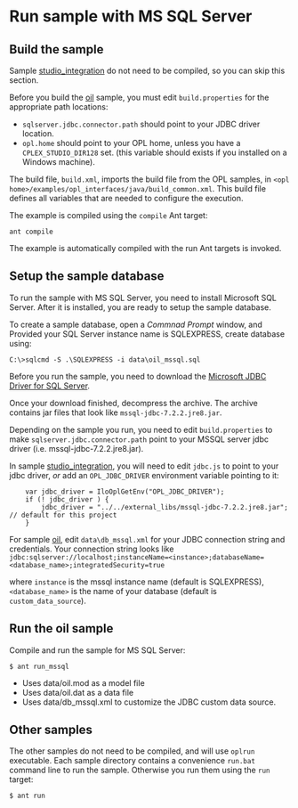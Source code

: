 # Run sample with MS SQL Server

## Build the sample

Sample [studio_integration](examples/studio_integration) do not need to be compiled, so you can skip this
section.

Before you build the [oil](examples/oil) sample, you must edit `build.properties` for the appropriate path locations:

* `sqlserver.jdbc.connector.path` should point to your JDBC driver location.
* `opl.home` should point to your OPL home, unless you have a `CPLEX_STUDIO_DIR128` set. (this variable should exists if you installed on a Windows machine).

The build file, `build.xml`, imports the build file from the OPL samples,
in `<opl home>/examples/opl_interfaces/java/build_common.xml`.
This build file defines all variables that are needed to configure the execution.

The example is compiled using the `compile` Ant target:
```
ant compile
```
The example is automatically compiled with the run Ant targets is invoked.

## Setup the sample database

To run the sample with MS SQL Server, you need to install Microsoft SQL Server.
After it is installed, you are ready to setup the sample database.

To create a sample database, open a <em>Commnad Prompt</em> window, and Provided your
SQL Server instance name is SQLEXPRESS, create database using:

```
C:\>sqlcmd -S .\SQLEXPRESS -i data\oil_mssql.sql
```

Before you run the sample, you need to download the [Microsoft JDBC Driver for SQL Server](https://docs.microsoft.com/fr-fr/sql/connect/jdbc/download-microsoft-jdbc-driver-for-sql-server?view=sql-server-2017).

Once your download finished, decompress the archive. The archive contains jar files that
look like `mssql-jdbc-7.2.2.jre8.jar`. 


Depending on the sample you run, you need to edit `build.properties` to make
`sqlserver.jdbc.connector.path` point to your MSSQL server jdbc driver (i.e. mssql-jdbc-7.2.2.jre8.jar).

In sample [studio_integration](examples/studio_integration), you will need to edit `jdbc.js` to point
to your jdbc driver, *or* add an `OPL_JDBC_DRIVER` environment variable pointing to it:

```
	var jdbc_driver = IloOplGetEnv("OPL_JDBC_DRIVER");
	if (! jdbc_driver ) {
		jdbc_driver = "../../external_libs/mssql-jdbc-7.2.2.jre8.jar";  // default for this project
	}
```

For sample [oil](examples/oil), edit `data\db_mssql.xml` for your JDBC connection string and credentials.
Your connection string looks like `	jdbc:sqlserver://localhost;instanceName=<instance>;databaseName=<database_name>;integratedSecurity=true`

where `instance` is the mssql instance name (default is SQLEXPRESS), `<database_name>` is the name
of your database (default is `custom_data_source`).

## Run the oil sample

Compile and run the sample for MS SQL Server:

```
$ ant run_mssql
```

* Uses data/oil.mod as a model file
* Uses data/oil.dat as a data file
* Uses data/db_mssql.xml to customize the JDBC custom data source.

## Other samples

The other samples do not need to be compiled, and will use `oplrun` executable. Each sample directory
contains a convenience `run.bat` command line to run the sample. Otherwise you run them using the `run` target:

```
$ ant run
```


